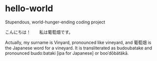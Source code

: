 # hello-world
Stupendous, world-hunger-ending coding project

こんにちは！　　私は葡萄畑です。

Actually, my surname is Vinyard, pronounced like vineyard, and 葡萄畑 is the Japanese word for a vineyard.  It is transliterated as budoubatake and pronounced bɯdoːbataki [ipa for Japanese] or booˈdōbätäkā.
